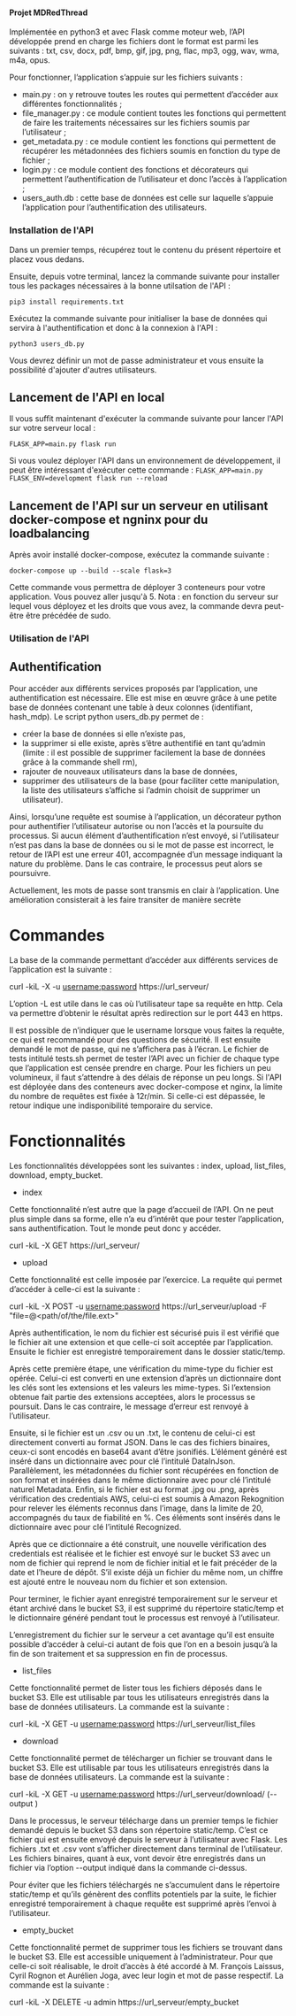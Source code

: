 #### Projet MDRedThread

Implémentée en python3 et avec Flask comme moteur web, l’API développée prend en charge les fichiers dont le format est parmi les suivants : txt, csv, docx, pdf, bmp, gif, jpg, png, flac, mp3, ogg, wav, wma, m4a, opus.

Pour fonctionner, l’application s’appuie sur les fichiers suivants :
- main.py : on y retrouve toutes les routes qui permettent d’accéder aux différentes fonctionnalités ;
- file_manager.py : ce module contient toutes les fonctions qui permettent de faire les traitements nécessaires sur les fichiers soumis par l’utilisateur ;
- get_metadata.py : ce module contient les fonctions qui permettent de récupérer les métadonnées des fichiers soumis en fonction du type de fichier ;
- login.py : ce module contient des fonctions et décorateurs qui permettent l’authentification de l’utilisateur et donc l’accès à l’application ;
- users_auth.db : cette base de données est celle sur laquelle s’appuie l’application pour l’authentification des utilisateurs.


### Installation de l'API

Dans un premier temps, récupérez tout le contenu du présent répertoire et placez vous dedans.

Ensuite, depuis votre terminal, lancez la commande suivante pour installer tous les packages nécessaires à la bonne utilsation de l'API :
```
pip3 install requirements.txt
```
Exécutez la commande suivante pour initialiser la base de données qui servira à l'authentification et donc à la connexion à l'API :
```
python3 users_db.py
```
Vous devrez définir un mot de passe administrateur et vous ensuite la possibilité d'ajouter d'autres utilisateurs.

## Lancement de l'API en local

Il vous suffit maintenant d'exécuter la commande suivante pour lancer l'API sur votre serveur local :
```
FLASK_APP=main.py flask run
```
Si vous voulez déployer l'API dans un environnement de développement, il peut être intéressant d'exécuter cette commande : ```FLASK_APP=main.py FLASK_ENV=development flask run --reload```

## Lancement de l'API sur un serveur en utilisant docker-compose et ngninx pour du loadbalancing

Après avoir installé docker-compose, exécutez la commande suivante :
```
docker-compose up --build --scale flask=3
```
Cette commande vous permettra de déployer 3 conteneurs pour votre application. Vous pouvez aller jusqu'à 5. Nota : en fonction du serveur sur lequel vous déployez et les droits que vous avez, la commande devra peut-être être précédée de sudo.


### Utilisation de l'API

## Authentification

Pour accéder aux différents services proposés par l’application, une authentification est nécessaire. Elle est mise en œuvre grâce à une petite base de données contenant une table à deux colonnes (identifiant, hash_mdp). Le script python users_db.py permet de :
- créer la base de données si elle n’existe pas,
- la supprimer si elle existe, après s’être authentifié en tant qu’admin (limite : il est possible de supprimer facilement la base de données grâce à la commande shell rm),
- rajouter de nouveaux utilisateurs dans la base de données,
- supprimer des utilisateurs de la base (pour faciliter cette manipulation, la liste des utilisateurs s’affiche si l’admin choisit de supprimer un utilisateur).

Ainsi, lorsqu’une requête est soumise à l’application, un décorateur python pour authentifier l’utilisateur autorise ou non l’accès et la poursuite du processus. Si aucun élément d’authentification n’est envoyé, si l’utilisateur n’est pas dans la base de données ou si le mot de passe est incorrect, le retour de l’API est une erreur 401, accompagnée d’un message indiquant la nature du problème. Dans le cas contraire, le processus peut alors se poursuivre.

Actuellement, les mots de passe sont transmis en clair à l’application. Une amélioration consisterait à les faire transiter de manière secrète

# Commandes

La base de la commande permettant d’accéder aux différents services de l’application est la suivante :

curl -kiL -X <METHOD> -u <username:password> https://url_serveur/

L’option -L est utile dans le cas où l’utilisateur tape sa requête en http. Cela va permettre d’obtenir le résultat après redirection sur le port 443 en https.

Il est possible de n’indiquer que le username lorsque vous faites la requête, ce qui est recommandé pour des questions de sécurité. Il est ensuite demandé le mot de passe, qui ne s’affichera pas à l’écran.
Le fichier de tests intitulé tests.sh permet de tester l’API avec un fichier de chaque type que l’application est censée prendre en charge. Pour les fichiers un peu volumineux, il faut s’attendre à des délais de réponse un peu longs.
Si l'API est déployée dans des conteneurs avec docker-compose et nginx, la limite du nombre de requêtes est fixée à 12r/min. Si celle-ci est dépassée, le retour indique une indisponibilité temporaire du service.


# Fonctionnalités

Les fonctionnalités développées sont les suivantes : index, upload, list_files, download, empty_bucket.

* index

Cette fonctionnalité n’est autre que la page d’accueil de l’API. On ne peut plus simple dans sa forme, elle n’a eu d’intérêt que pour tester l’application, sans authentification. Tout le monde peut donc y accéder.

curl -kiL -X GET https://url_serveur/

* upload

Cette fonctionnalité est celle imposée par l’exercice. La requête qui permet d’accéder à celle-ci est la suivante :

curl -kiL -X POST -u <username:password> https://url_serveur/upload -F "file=@<path/of/the/file.ext>"

Après authentification, le nom du fichier est sécurisé puis il est vérifié que le fichier ait une extension et que celle-ci soit acceptée par l’application. Ensuite le fichier est enregistré temporairement dans le dossier static/temp.

Après cette première étape, une vérification du mime-type du fichier est opérée. Celui-ci est converti en une extension d’après un dictionnaire dont les clés sont les extensions et les valeurs les mime-types. Si l’extension obtenue fait partie des extensions acceptées, alors le processus se poursuit. Dans le cas contraire, le message d’erreur est renvoyé à l’utilisateur.

Ensuite, si le fichier est un .csv ou un .txt, le contenu de celui-ci est directement converti au format JSON. Dans le cas des fichiers binaires, ceux-ci sont encodés en base64 avant d’être jsonifiés. L’élément généré est inséré dans un dictionnaire avec pour clé l’intitulé DataInJson. Parallèlement, les métadonnées du fichier sont récupérées en fonction de son format et insérées dans le même dictionnaire avec pour clé l’intitulé naturel Metadata. Enfin, si le fichier est au format .jpg ou .png, après vérification des credentials AWS, celui-ci est soumis à Amazon Rekognition pour relever les éléments reconnus dans l’image, dans la limite de 20, accompagnés du taux de fiabilité en %. Ces éléments sont insérés dans le dictionnaire avec pour clé l’intitulé Recognized.

Après que ce dictionnaire a été construit, une nouvelle vérification des credentials est réalisée et le fichier est envoyé sur le bucket S3 avec un nom de fichier qui reprend le nom de fichier initial et le fait précéder de la date et l’heure de dépôt. S’il existe déjà un fichier du même nom, un chiffre est ajouté entre le nouveau nom du fichier et son extension.

Pour terminer, le fichier ayant enregistré temporairement sur le serveur et étant archivé dans le bucket S3, il est supprimé du répertoire static/temp et le dictionnaire généré pendant tout le processus est renvoyé à l’utilisateur.

L’enregistrement du fichier sur le serveur a cet avantage qu’il est ensuite possible d’accéder à celui-ci autant de fois que l’on en a besoin jusqu’à la fin de son traitement et sa suppression en fin de processus.

* list_files

Cette fonctionnalité permet de lister tous les fichiers déposés dans le bucket S3. Elle est utilisable par tous les utilisateurs enregistrés dans la base de données utilisateurs. La commande est la suivante :

curl -kiL -X GET -u <username:password> https://url_serveur/list_files

* download

Cette fonctionnalité permet de télécharger un fichier se trouvant dans le bucket S3. Elle est utilisable par tous les utilisateurs enregistrés dans la base de données utilisateurs. La commande est la suivante :

curl -kiL -X GET -u <username:password> https://url_serveur/download/<filename> (--output <destinationfilepath>)

Dans le processus, le serveur télécharge dans un premier temps le fichier demandé depuis le bucket S3 dans son répertoire static/temp. C’est ce fichier qui est ensuite envoyé depuis le serveur à l’utilisateur avec Flask. Les fichiers .txt et .csv vont s’afficher directement dans terminal de l’utilisateur. Les fichiers binaires, quant à eux, vont devoir être enregistrés dans un fichier via l’option --output indiqué dans la commande ci-dessus.

Pour éviter que les fichiers téléchargés ne s’accumulent dans le répertoire static/temp et qu’ils génèrent des conflits potentiels par la suite, le fichier enregistré temporairement à chaque requête est supprimé après l’envoi à l’utilisateur.

* empty_bucket

Cette fonctionnalité permet de supprimer tous les fichiers se trouvant dans le bucket S3. Elle est accessible uniquement à l’administrateur. Pour que celle-ci soit réalisable, le droit d’accès à été accordé à M. François Laissus, Cyril Rognon et Aurélien Joga, avec leur login et mot de passe respectif. La commande est la suivante :

curl -kiL -X DELETE -u admin https://url_serveur/empty_bucket
